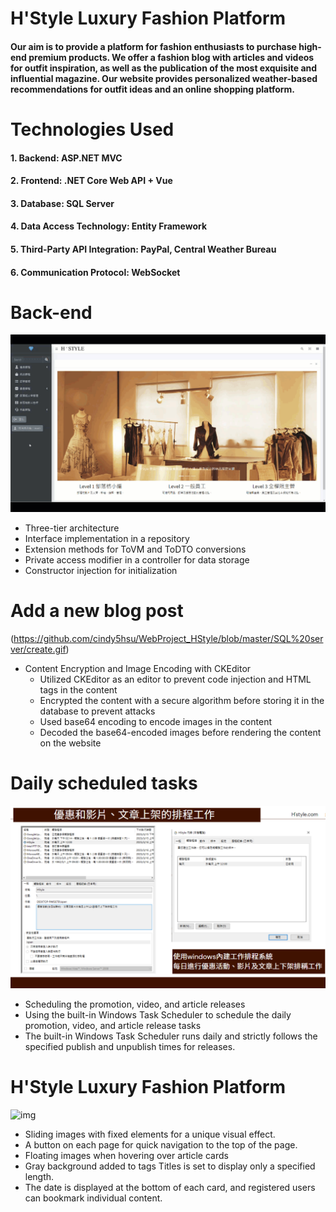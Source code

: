 # H'Style Luxury Fashion Platform
#### Our aim is to provide a platform for fashion enthusiasts to purchase high-end premium products. We offer a fashion blog with articles and videos for outfit inspiration, as well as the publication of the most exquisite and influential magazine. Our website provides personalized weather-based recommendations for outfit ideas and an online shopping platform.

# Technologies Used
#### 1. Backend: ASP.NET MVC
#### 2. Frontend: .NET Core Web API + Vue
#### 3. Database: SQL Server
#### 4. Data Access Technology: Entity Framework
#### 5. Third-Party API Integration: PayPal, Central Weather Bureau
#### 6. Communication Protocol: WebSocket

# Back-end

![img](https://github.com/cindy5hsu/WebProject_HStyle/blob/master/SQL%20server/search.gif)

* Three-tier architecture
* Interface implementation in a repository
* Extension methods for ToVM and ToDTO conversions
* Private access modifier in a controller for data storage
* Constructor injection for initialization

# Add a new blog post

(https://github.com/cindy5hsu/WebProject_HStyle/blob/master/SQL%20server/create.gif)

* Content Encryption and Image Encoding with CKEditor
  * Utilized CKEditor as an editor to prevent code injection and HTML tags in the content
  * Encrypted the content with a secure algorithm before storing it in the database to prevent attacks
  * Used base64 encoding to encode images in the content
  * Decoded the base64-encoded images before rendering the content on the website

# Daily scheduled tasks

![img](https://github.com/cindy5hsu/WebProject_HStyle/blob/master/SQL%20server/daily%20update.png)

* Scheduling the promotion, video, and article releases
* Using the built-in Windows Task Scheduler to schedule the daily promotion, video, and article release tasks
* The built-in Windows Task Scheduler runs daily and strictly follows the specified publish and unpublish times for releases.

# H'Style Luxury Fashion Platform 

![img](https://github.com/cindy5hsu/WebProject_HStyle/blob/master/SQL%20server/website.gif)

* Sliding images with fixed elements for a unique visual effect.
* A button on each page for quick navigation to the top of the page.
* Floating images when hovering over article cards
* Gray background added to tags Titles is set to display only a specified length.
* The date is displayed at the bottom of each card, and registered users can bookmark individual content.
